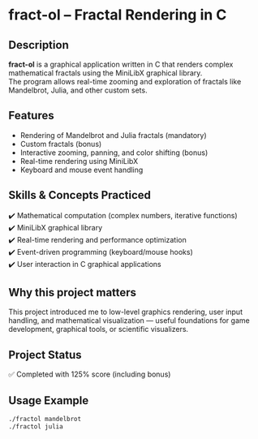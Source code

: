 # fract-ol – Fractal Rendering in C

## Description

**fract-ol** is a graphical application written in C that renders complex mathematical fractals using the MiniLibX graphical library.  
The program allows real-time zooming and exploration of fractals like Mandelbrot, Julia, and other custom sets.

## Features

- Rendering of Mandelbrot and Julia fractals (mandatory)
- Custom fractals (bonus)
- Interactive zooming, panning, and color shifting (bonus)
- Real-time rendering using MiniLibX
- Keyboard and mouse event handling

## Skills & Concepts Practiced

✔️ Mathematical computation (complex numbers, iterative functions)  
✔️ MiniLibX graphical library  
✔️ Real-time rendering and performance optimization  
✔️ Event-driven programming (keyboard/mouse hooks)  
✔️ User interaction in C graphical applications

## Why this project matters

This project introduced me to low-level graphics rendering, user input handling, and mathematical visualization — useful foundations for game development, graphical tools, or scientific visualizers.

## Project Status

✅ Completed with 125% score (including bonus)

## Usage Example

```bash
./fractol mandelbrot
./fractol julia 
